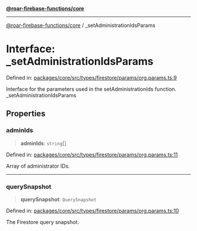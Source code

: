[**@roar-firebase-functions/core**](../README.md)

***

[@roar-firebase-functions/core](../README.md) / \_setAdministrationIdsParams

# Interface: \_setAdministrationIdsParams

Defined in: [packages/core/src/types/firestore/params/org.params.ts:9](https://github.com/yeatmanlab/roar-firebase-functions/blob/24ea7b8e0f05ba2fca7d62901c43f15726f15a89/packages/core/src/types/firestore/params/org.params.ts#L9)

Interface for the parameters used in the setAdministrationIds function.
 _setAdministrationIdsParams

## Properties

### adminIds

> **adminIds**: `string`[]

Defined in: [packages/core/src/types/firestore/params/org.params.ts:11](https://github.com/yeatmanlab/roar-firebase-functions/blob/24ea7b8e0f05ba2fca7d62901c43f15726f15a89/packages/core/src/types/firestore/params/org.params.ts#L11)

Array of administrator IDs.

***

### querySnapshot

> **querySnapshot**: `QuerySnapshot`

Defined in: [packages/core/src/types/firestore/params/org.params.ts:10](https://github.com/yeatmanlab/roar-firebase-functions/blob/24ea7b8e0f05ba2fca7d62901c43f15726f15a89/packages/core/src/types/firestore/params/org.params.ts#L10)

The Firestore query snapshot.

